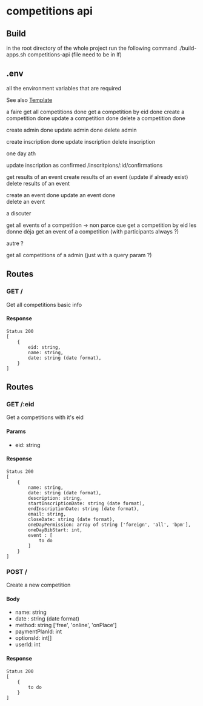 # competitions api
## Build
in the root directory of the whole project run the following command
./build-apps.sh competitions-api (file need to be in lf)


## .env
all the environment variables that are required

See also [Template](.env.template)



a faire 
get all competitions        done
get a competition by eid    done
create a competition        done
update a competition        done
delete a competition        done

create admin                done
update admin                done
delete admin

create inscription          done
update inscription
delete inscription

one day ath

update inscription as confirmed /inscritpions/:id/confirmations

get results of an event
create results of an event (update if already exist)
delete results of an event

create an event             done
update an event             done     
delete an event


a discuter

get all events of a competition -> non parce que get a competition by eid les donne déja
get an event of a competition (with participants always ?)

autre ?

get all competitions of a admin (just with a query param ?)








## Routes
### GET /
Get all competitions basic info
#### Response
```
Status 200
[
    {
        eid: string,
        name: string,
        date: string (date format),
    }
]
```

## Routes
### GET /:eid
Get a competitions with it's eid
#### Params
- eid: string
#### Response
```
Status 200
[
    {
        name: string,
        date: string (date format),
        description: string,
        startInscriptionDate: string (date format),
        endInscriptionDate: string (date format),
        email: string,
        closeDate: string (date format),
        oneDayPermission: array of string ['foreign', 'all', 'bpm'],
        oneDayBibStart: int,
        event : [
            to do
        ]
    }
]
```

### POST /
Create a new competition
#### Body
- name: string
- date : string (date format)
- method: string ['free', 'online', 'onPlace']
- paymentPlanId: int
- optionsId: int[]
- userId: int
#### Response
```
Status 200
[
    {
        to do
    }
]
```







